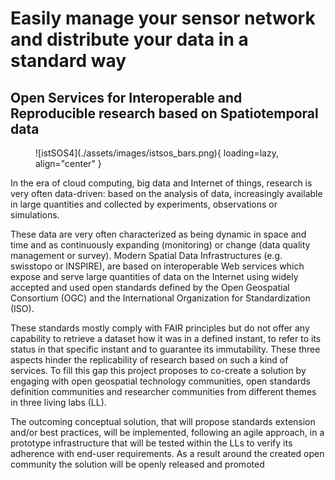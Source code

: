 # Easily manage your sensor network and distribute your data in a standard way


## Open Services for Interoperable and Reproducible research based on Spatiotemporal data

<figure markdown="span">
![istSOS4](./assets/images/istsos_bars.png){ loading=lazy, align="center" }
</figure>

In the era of cloud computing, big data and Internet of things, research is very often data-driven: based on the analysis of data, increasingly available in large quantities and collected by experiments, observations or simulations.

These data are very often characterized as being dynamic in space and time and as continuously expanding (monitoring) or change (data quality management or survey). Modern Spatial Data Infrastructures (e.g. swisstopo or INSPIRE), are based on interoperable Web services which expose and serve large quantities of data on the Internet using widely accepted and used open standards defined by the Open Geospatial Consortium (OGC) and the International Organization for Standardization (ISO).

These standards mostly comply with FAIR principles but do not offer any capability to retrieve a dataset how it was in a defined instant, to refer to its status in that specific instant and to guarantee its immutability. These three aspects hinder the replicability of research based on such a kind of services. To fill this gap this project proposes to co-create a solution by engaging with open geospatial technology communities, open standards definition communities and researcher communities from different themes in three living labs (LL).

The outcoming conceptual solution, that will propose standards extension and/or best practices, will be implemented, following an agile approach, in a prototype infrastructure that will be tested within the LLs to verify its adherence with end-user requirements. As a result around the created open community the solution will be openly released and promoted
